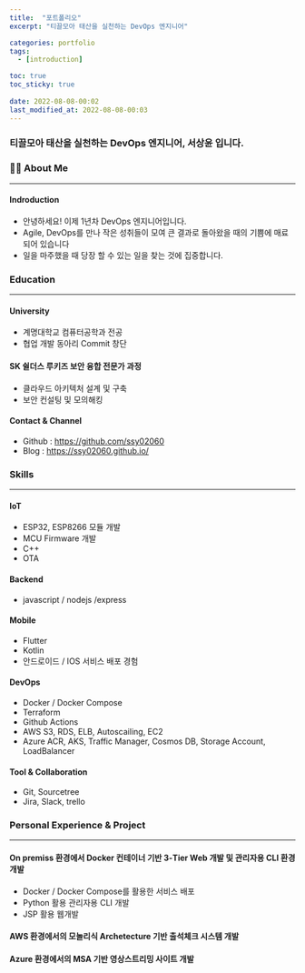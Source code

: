 ```yaml
---
title:  "포트폴리오"
excerpt: "티끌모아 태산을 실천하는 DevOps 엔지니어"

categories: portfolio
tags:
  - [introduction]

toc: true
toc_sticky: true
 
date: 2022-08-08-00:02
last_modified_at: 2022-08-08-00:03
---
```

### 티끌모아 태산을 실천하는 DevOps 엔지니어, 서상윤 입니다.
### 👨‍💻 About Me
* * *
#### Indroduction
- 안녕하세요! 이제 1년차 DevOps 엔지니어입니다.
- Agile, DevOps를 만나 작은 성취들이 모여 큰 결과로 돌아왔을 때의 기쁨에 매료되어 있습니다
- 일을 마주했을 때 당장 할 수 있는 일을 찾는 것에 집중합니다.

### Education
* * *
#### University
- 계명대학교 컴퓨터공학과 전공
- 협업 개발 동아리 Commit 창단

#### SK 쉴더스 루키즈 보안 융합 전문가 과정
- 클라우드 아키텍처 설계 및 구축
- 보안 컨설팅 및 모의해킹

#### Contact & Channel
- Github : https://github.com/ssy02060
- Blog   : https://ssy02060.github.io/

### Skills
* * *
#### IoT
- ESP32, ESP8266 모듈 개발
- MCU Firmware 개발
- C++
- OTA

#### Backend
- javascript / nodejs /express

#### Mobile
- Flutter
- Kotlin
- 안드로이드 / IOS 서비스 배포 경험

#### DevOps
- Docker / Docker Compose
- Terraform
- Github Actions
- AWS S3, RDS, ELB, Autoscailing, EC2
- Azure ACR, AKS, Traffic Manager, Cosmos DB, Storage Account, LoadBalancer 

#### Tool & Collaboration 
- Git, Sourcetree
- Jira, Slack, trello

### Personal Experience & Project
* * *
#### On premiss 환경에서 Docker 컨테이너 기반 3-Tier Web 개발 및 관리자용 CLI 환경 개발
- Docker / Docker Compose를 활용한 서비스 배포
- Python 활용 관리자용 CLI 개발
- JSP 활용 웹개발

#### AWS 환경에서의 모놀리식 Archetecture 기반 출석체크 시스템 개발

#### Azure 환경에서의 MSA 기반 영상스트리밍 사이트 개발

